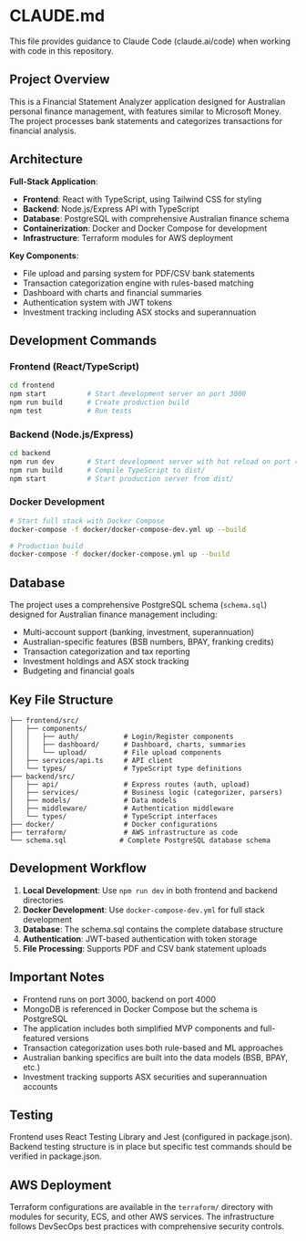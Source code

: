 # CLAUDE.md

This file provides guidance to Claude Code (claude.ai/code) when working with code in this repository.

## Project Overview

This is a Financial Statement Analyzer application designed for Australian personal finance management, with features similar to Microsoft Money. The project processes bank statements and categorizes transactions for financial analysis.

## Architecture

**Full-Stack Application**:
- **Frontend**: React with TypeScript, using Tailwind CSS for styling
- **Backend**: Node.js/Express API with TypeScript
- **Database**: PostgreSQL with comprehensive Australian finance schema
- **Containerization**: Docker and Docker Compose for development
- **Infrastructure**: Terraform modules for AWS deployment

**Key Components**:
- File upload and parsing system for PDF/CSV bank statements
- Transaction categorization engine with rules-based matching
- Dashboard with charts and financial summaries
- Authentication system with JWT tokens
- Investment tracking including ASX stocks and superannuation

## Development Commands

### Frontend (React/TypeScript)
```bash
cd frontend
npm start          # Start development server on port 3000
npm run build      # Create production build
npm test           # Run tests
```

### Backend (Node.js/Express)
```bash
cd backend
npm run dev        # Start development server with hot reload on port 4000
npm run build      # Compile TypeScript to dist/
npm start          # Start production server from dist/
```

### Docker Development
```bash
# Start full stack with Docker Compose
docker-compose -f docker/docker-compose-dev.yml up --build

# Production build
docker-compose -f docker/docker-compose.yml up --build
```

## Database

The project uses a comprehensive PostgreSQL schema (`schema.sql`) designed for Australian finance management including:
- Multi-account support (banking, investment, superannuation)
- Australian-specific features (BSB numbers, BPAY, franking credits)
- Transaction categorization and tax reporting
- Investment holdings and ASX stock tracking
- Budgeting and financial goals

## Key File Structure

```
├── frontend/src/
│   ├── components/
│   │   ├── auth/           # Login/Register components
│   │   ├── dashboard/      # Dashboard, charts, summaries
│   │   └── upload/         # File upload components
│   ├── services/api.ts     # API client
│   └── types/              # TypeScript type definitions
├── backend/src/
│   ├── api/                # Express routes (auth, upload)
│   ├── services/           # Business logic (categorizer, parsers)
│   ├── models/             # Data models
│   ├── middleware/         # Authentication middleware
│   └── types/              # TypeScript interfaces
├── docker/                 # Docker configurations
├── terraform/              # AWS infrastructure as code
└── schema.sql             # Complete PostgreSQL database schema
```

## Development Workflow

1. **Local Development**: Use `npm run dev` in both frontend and backend directories
2. **Docker Development**: Use `docker-compose-dev.yml` for full stack development
3. **Database**: The schema.sql contains the complete database structure
4. **Authentication**: JWT-based authentication with token storage
5. **File Processing**: Supports PDF and CSV bank statement uploads

## Important Notes

- Frontend runs on port 3000, backend on port 4000
- MongoDB is referenced in Docker Compose but the schema is PostgreSQL
- The application includes both simplified MVP components and full-featured versions
- Transaction categorization uses both rule-based and ML approaches
- Australian banking specifics are built into the data models (BSB, BPAY, etc.)
- Investment tracking supports ASX securities and superannuation accounts

## Testing

Frontend uses React Testing Library and Jest (configured in package.json). Backend testing structure is in place but specific test commands should be verified in package.json.

## AWS Deployment

Terraform configurations are available in the `terraform/` directory with modules for security, ECS, and other AWS services. The infrastructure follows DevSecOps best practices with comprehensive security controls.
